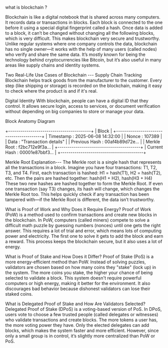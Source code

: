what is blockchain ?

Blockchain is like a digital notebook that is shared across many computers. It records data or transactions in blocks. Each block is connected to the one before it using a special digital fingerprint called a hash. Once data is added to a block, it can’t be changed without changing all the following blocks, which is very difficult. This makes blockchain very secure and trustworthy. Unlike regular systems where one company controls the data, blockchain has no single owner—it works with the help of many users (called nodes) who verify and share the same data. It’s mostly known for being the technology behind cryptocurrencies like Bitcoin, but it’s also useful in many areas like supply chains and identity systems.

Two Real-Life Use Cases of Blockchain ---
Supply Chain Tracking
Blockchain helps track goods from the manufacturer to the customer. Every step (like shipping or storage) is recorded on the blockchain, making it easy to check where the product is and if it's real.

Digital Identity
With blockchain, people can have a digital ID that they control. It allows secure login, access to services, or document verification without depending on big companies to store or manage your data.

 Block Anatomy Diagram

+-----------------------------------------+
|               Block                     |
+-----------------------------------------+
| Timestamp      : 2025-06-08 14:32:00    |
| Nonce          : 107389                 |
| Data           : "Transaction details"  |
| Previous Hash  : 00af4b89d72e...        |
| Merkle Root    : f2bc712e9f3a...        |
+-----------------------------------------+
| Current Hash   : 00001e87bbf3...        |
+-----------------------------------------+


 Merkle Root Explanation---
The Merkle root is a single hash that represents all the transactions in a block. Imagine you have four transactions: T1, T2, T3, and T4.
First, each transaction is hashed: H1 = hash(T1), H2 = hash(T2), etc.
Then the pairs are hashed together: hash(H1 + H2), hash(H3 + H4)
These two new hashes are hashed together to form the Merkle Root.
If even one transaction (say T3) changes, its hash will change, which changes the Merkle Root too. This helps quickly check if any transaction has been tampered with—if the Merkle Root is different, the data isn’t trustworthy.

 What is Proof of Work and Why Does it Require Energy?
Proof of Work (PoW) is a method used to confirm transactions and create new blocks in the blockchain. In PoW, computers (called miners) compete to solve a difficult math puzzle by guessing numbers (nonces) until one gets the right answer. This requires a lot of trial and error, which means lots of computing power and electricity. The first one to solve it gets to add the block and earn a reward. This process keeps the blockchain secure, but it also uses a lot of energy.

What is Proof of Stake and How Does it Differ?
Proof of Stake (PoS) is a more energy-efficient method than PoW. Instead of solving puzzles, validators are chosen based on how many coins they "stake" (lock up) in the system. The more coins you stake, the higher your chance of being selected to validate a block. This system doesn't require powerful computers or high energy, making it better for the environment. It also discourages bad behavior because dishonest validators can lose their staked coins.

What is Delegated Proof of Stake and How Are Validators Selected?
Delegated Proof of Stake (DPoS) is a voting-based version of PoS. In DPoS, users vote to choose a few trusted people (called delegates or witnesses) who validate transactions and create blocks. The more tokens a user has, the more voting power they have. Only the elected delegates can add blocks, which makes the system faster and more efficient. However, since only a small group is in control, it’s slightly more centralized than PoW or PoS.

